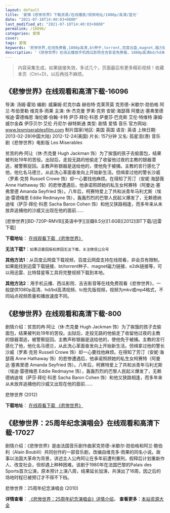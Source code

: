 ```yaml
---
layout: default
title: '爱情《悲惨世界》下载资源/在线播放/视频地址/1080p/高清/蓝光'
date: "2021-07-10T14:40:03+0800"
last_modified_at: "2021-07-10T14:40:03+0800"
permalink: /16096/
categories: 爱情
cover:
tags: 爱情
keywords: '悲惨世界,在线免费看,1080p高清,bt种子,torrent,百度云盘,magnet,磁力链,迅雷下载资源'
description: '《悲惨世界》在线云播放手机西瓜影院吉吉影音免费看，1080p高清bd/hd未删减完整版和tc抢先枪版，mkv/mp4格式，附带bt/torrent种子、magnet/磁力链、百度云盘、网盘资源迅雷下载链接'
---
```


>内容采集生成，如果链接失效，多试几个，页面最后有更多精彩视频！收藏本页（Ctrl+D)，以后再找不麻烦。


## 《悲惨世界》在线观看和高清下载-16096

导演: 汤姆·霍珀 编剧: 威廉姆·尼克尔森 赫伯特·克莱茨莫 克劳德-米歇尔·勋伯格 阿兰·布伯里勒 维克多·雨果 主演: 休·杰克曼 罗素·克劳 安妮·海瑟薇 阿曼达·塞弗里德 埃迪·雷德梅恩 海伦娜·伯翰·卡特 萨莎·拜伦·科恩 萨曼莎·巴克斯 艾伦·特维特 康姆·威尔金森 伊莎贝尔·艾伦 丹尼尔·赫特斯通 类型: 剧情 爱情 音乐 官方网站: www.lesmiserablesfilm.com 制片国家/地区: 美国 英国 语言: 英语 上映日期: 2013-02-28(中国大陆) 2012-12-24(美国) 片长: 157分钟 又名: 孤星泪(港) 音乐剧《悲惨世界》电影版 Les Miserables

贫苦的冉·阿让（休·杰克曼 Hugh Jackman 饰）为了挨饿的孩子去偷面包，结果被判处19年的苦役。出狱后，走投无路的他偷走了收留他过夜的主教的银器潜逃，被警察捉回。主教声称银器是送给他的，使他免于被捕。主教的言行感化了他，他化名马德兰，从此洗心革面奋发向上开始新生活。但缉拿过他的警长沙威（罗素·克劳 Russell Crowe 饰）却一心要找他麻烦。在得知了芳汀（安妮·海瑟薇 Anne Hathaway 饰）的悲惨遭遇后，他承诺照顾她的私生女柯赛特（阿曼达·塞弗里德 Amanda Seyfried 饰）。八年后，柯赛特爱上了共和派青年马利尤斯（埃迪·雷德梅恩 Eddie Redmayne 饰），轰轰烈烈的巴黎人民起义爆发了，无赖德纳迪埃（萨莎·拜伦·科恩 Sacha Baron Cohen 饰）和他又狭路相逢，而多年来从未放弃追捕他的沙威又出现在他的面前……


[悲惨世界][BD-720P-RMVB][英语中字][豆瓣8.5分][1.6GB][2012][BT下载/迅雷下载]

**下载地址**： [在线观看下载 《悲惨世界》](https://www.btdx8.com/torrent/les_miserables_2012.html) 


**无法下载?**：`如果迅雷因版权原因无法下载，关注微信公众号 `

**其他方法1**：从百度云网盘下载视频，百度云网盘支持在线观看，非会员有限制，如果能找到迅雷下载链接、bt/torrent种子、magnet磁力链接、e2dk链接等，可以用迅雷、比特彗星等工具将完整视频下载到本地。

**其他方法2**：用手机云播、西瓜影院、吉吉影音等在线免费观看《悲惨世界》，一般提供1080p高清、hd/bd高清视频、tc抢先版视频，视频为mkv或mp4格式，不同站点视频质量和播放速度不同。


## 《悲惨世界》在线观看和高清下载-800

剧情介绍：贫苦的冉·阿让（休·杰克曼 Hugh Jackman 饰）为了挨饿的孩子去偷面包，结果被判处19年的苦役。出狱后，走投无路的他偷走了收留他过夜的主教的银器潜逃，被警察捉回。主教声称银器是送给他的，使他免于被捕。主教的言行感化了他，他化名马德兰，从此洗心革面奋发向上开始新生活。但缉拿过他的警长沙威（罗素·克劳 Russell Crowe 饰）却一心要找他麻烦。在得知了芳汀（安妮·海瑟薇 Anne Hathaway 饰）的悲惨遭遇后，他承诺照顾她的私生女柯赛特（阿曼达·塞弗里德 Amanda Seyfried 饰）。八年后，柯赛特爱上了共和派青年马利尤斯（埃迪·雷德梅恩 Eddie Redmayne 饰），轰轰烈烈的巴黎人民起义爆发了，无赖德纳迪埃（萨莎·拜伦·科恩 Sacha Baron Cohen 饰）和他又狭路相逢，而多年来从未放弃追捕他的沙威又出现在他的面前……


悲惨世界 (2012)

**下载地址**： [在线观看下载 《悲惨世界》](https://www.btbtdy.me/btdy/dy2913.html) 


## 《悲惨世界：25周年纪念演唱会》在线观看和高清下载-17027

剧情介绍：《悲惨世界》是由法国音乐剧作曲家克劳德-米歇尔·勋伯格和阿兰·鲍伯利（Alain Boublil）共同创作的一部音乐剧，改编自维克多·雨果的同名小说。故事以法国大革命为背景，讲述主人公冉阿让在多年前遭判重刑，假释后计划重新作人、改变社会，但却遇上种种困难。该剧于1980年在法国巴黎的Palais des Sports首次公演，原本预计上演八周，结果延长加演，共演出了16周，因之后的场地时程已被预订才不得不下档。


悲惨世界：25周年纪念演唱会 (2010)

**详情查看**： [《悲惨世界：25周年纪念演唱会》详情介绍](/movie/17027/)， **查看更多**：[本站资源大全](/movie/t/all/)

